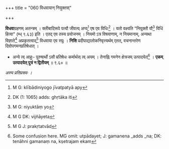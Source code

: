 +++
title = "060 विधवायान् नियुक्तस्"

+++


**विधवा**ग्रहणम् अतन्त्रम् । क्लीबादिरूपे पत्यौ जीवत्य् अप्य्[^१३८] एष एव विधिः[^१३९] । यतो वक्ष्यति "नियुक्तौ यौ[^१४०] विधिं हित्वा" (म्ध् ९.६३) इति । एतद् एव तस्य प्रयोजनम् । नियमो ऽत्र विषयाणाम्, न नियमानाम्, अन्यथा विज्ञाते[^१४१] अप्रकृतत्वाद्[^१४२] विधवाया एव स्युः । **निशि** प्रदीपाद्यालोकनिवृत्त्यर्थम् एतत्, वचनान्तरेण दिवोपगमनप्रतिषेधात् ।


[^१४२]:
     M G J: prakṛtatvād


[^१४१]:
     M G DK: vijñāyeta


[^१४०]:
     M G: niyuktāṃ yo


[^१३९]:
     DK (1: 1065) adds: ghṛtāka iti


[^१३८]:
     M G: klībādiniyogo jīvatpatyā apy

- अन्ये त्व् आहुः- पुरुषार्थो ऽसौ प्रतिषेधः कर्मार्थस् त्व् अयम् । तेनाह्नि गमनेन क्षेत्रजम् उत्पादयेत्[^१४३] । **एकम् उत्पादयेत् पुत्रं न द्वितीयम्** ॥ ९.६० ॥


[^१४३]:
     Some confusion here. MG omit: utpādayet; J: gamanena _adds _na; DK: tenāhni gamanaṃ na, kṣetrajam ekam

_अस्य प्रतिप्रसवः ।_